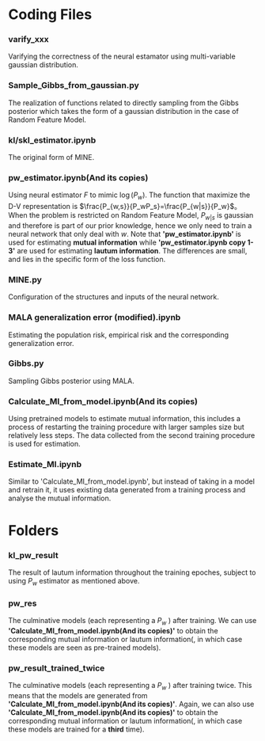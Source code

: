 # Coding Files
### varify_xxx
Varifying the correctness of the neural estamator using multi-variable gaussian distribution.
### Sample_Gibbs_from_gaussian.py
The realization of functions related to directly sampling from the Gibbs posterior which takes the form of a gaussian distribution in the case of Random Feature Model.
### kl/skl_estimator.ipynb
The original form of MINE.
### pw_estimator.ipynb(And its copies)
Using neural estimator $F$ to mimic $\log(P_w)$. The function that maximize the D-V representation is $\frac{P_{w,s}}{P_wP_s}=\frac{P_{w|s}}{P_w}$。When the problem is restricted on Random Feature Model, $P_{w|s}$ is gaussian and therefore is part of our prior knowledge, hence we only need to train a neural network that only deal with $w$. <bar>
Note that **'pw_estimator.ipynb'** is used for estimating **mutual information** while **'pw_estimator.ipynb copy 1-3'** are used for estimating **lautum information**. The differences are small, and lies in the specific form of the loss function.
### MINE.py
Configuration of the structures and inputs of the neural network.
### MALA generalization error (modified).ipynb
Estimating the population risk, empirical risk and the corresponding generalization error.
### Gibbs.py
Sampling Gibbs posterior using MALA.
### Calculate_MI_from_model.ipynb(And its copies)
Using pretrained models to estimate mutual information, this includes a process of restarting the training procedure with larger samples size but relatively less steps. The data collected from the second training procedure is used for estimation.
### Estimate_MI.ipynb
Similar to 'Calculate_MI_from_model.ipynb', but instead of taking in a model and retrain it, it uses existing data generated from a training process and analyse the mutual information.

# Folders
### kl_pw_result
The result of lautum information throughout the training epoches, subject to using $P_w$ estimator as mentioned above.
### pw_res
The culminative models (each representing a $P_w$ ) after training. We can use **'Calculate_MI_from_model.ipynb(And its copies)'** to obtain the corresponding mutual information or lautum information(, in which case these models are seen as pre-trained models).
### pw_result_trained_twice
The culminative models (each representing a $P_w$ ) after training twice. This means that the models are generated from **'Calculate_MI_from_model.ipynb(And its copies)'**. Again, we can also use **'Calculate_MI_from_model.ipynb(And its copies)'** to obtain the corresponding mutual information or lautum information(, in which case these models are trained for a **third** time).